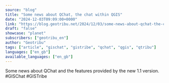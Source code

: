 ```yaml
---
source: "blog"
title: "Some news about QChat, the chat within QGIS"
date: "2024-12-03T09:09:00+0000"
link: "https://blog.geotribu.net/2024/12/03/some-news-about-qchat-the-chat-within-qgis/?utm_source=rss-feed&utm_medium=RSS&utm_campaign=feed-syndication"
draft: "false"
showcase: "planet"
subscribers: ["geotribu_en"]
author: "Geotribu"
tags: ["article", "gischat", "gistribe", "qchat", "qgis", "qtribu"]
languages: ["en_gb"]
available_languages: ["en_gb"]
---
```


Some news about QChat and the features provided by the new 1.1 version. #GISChat #GISTribe

